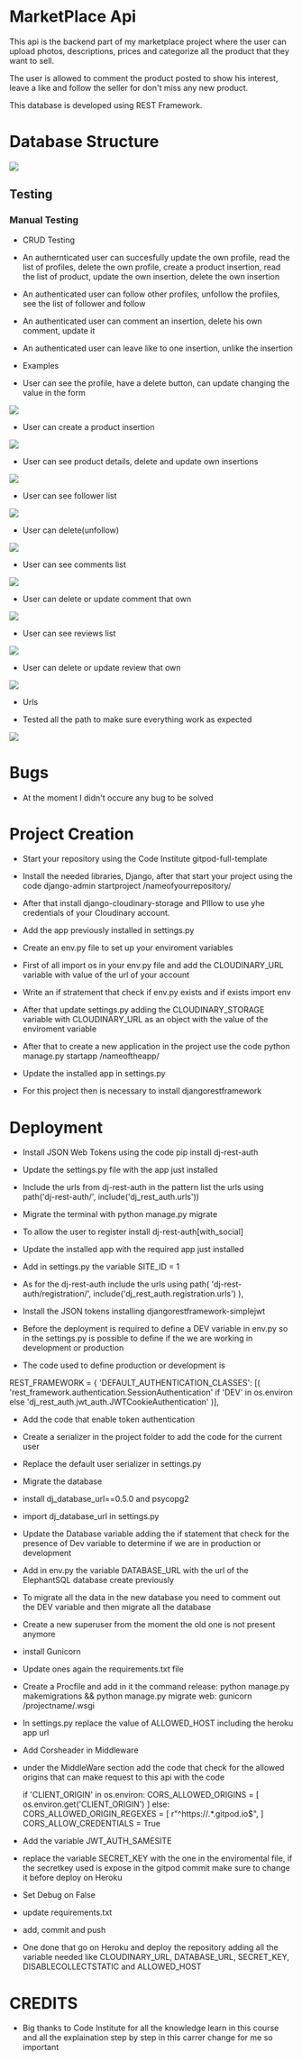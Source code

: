 # MarketPlace Api 

This api is the backend part of my marketplace project where the user can upload photos, descriptions, prices and categorize all the product that they want to sell.

The user is allowed to comment the product posted to show his interest, leave a like and follow the seller for don't miss any new product.

This database is developed using REST Framework.


# Database Structure

<img src='images/class-api.JPG'>



## Testing 

### Manual Testing

* CRUD Testing

- An authernticated user can succesfully update the own profile, read the list of profiles, delete the own profile, create a product insertion, read the list of product, update the own insertion, delete the own insertion

- An authenticated user can follow other profiles, unfollow the profiles, see the list of follower and follow

- An authenticated user can comment an insertion, delete his own comment, update it

- An authenticated user can leave like to one insertion, unlike the insertion

* Examples

- User can see the profile, have a delete button, can update changing the value in the form
<img src='images/profile-details.png'>

- User can create a product insertion

<img src='images/product-creation.png'>

- User can see product details, delete and update own insertions

<img src='images/product-details.png'>

- User can see follower list

<img src='images/follower-list.png'>

- User can delete(unfollow) 

<img src='images/follower-details.png'>

- User can see comments list

<img src='images/comment-list.png'>

- User can delete or update comment that own

<img src='images/comment-details.png'>

- User can see reviews list

<img src='images/review-page.JPG'>

- User can delete or update review that own

<img src='images/review-details.JPG'>






* Urls 

- Tested all the path to make sure everything work as expected 


<img src='images/urls.png'>


# Bugs

- At the moment I didn't occure any bug to be solved


# Project Creation

- Start your repository using the Code Institute gitpod-full-template

- Install the needed libraries, Django, after that start your project using the code django-admin startproject /nameofyourrepository/

- After that install django-cloudinary-storage and PIllow to use yhe credentials of your Cloudinary account.

- Add the app previously installed in settings.py

- Create an env.py file to set up your enviroment variables

- First of all import os in your env.py file and add the CLOUDINARY_URL variable with value of the url of your account

- Write an if stratement that check if env.py exists and if exists import env

- After that update settings.py adding the CLOUDINARY_STORAGE variable with CLOUDINARY_URL as an object with the value of the enviroment variable

- After that to create a new application in the project use the code python manage.py startapp /nameoftheapp/

- Update the installed app in settings.py

- For this project then is necessary to install djangorestframework


# Deployment

- Install JSON Web Tokens using the code pip install dj-rest-auth

- Update the settings.py file with the app just installed

- Include the urls from dj-rest-auth in the pattern list the urls using path('dj-rest-auth/', include('dj_rest_auth.urls'))

- Migrate the terminal with python manage.py migrate

- To allow the user to register install dj-rest-auth[with_social]

- Update the installed app with the required app just installed

- Add in settings.py the variable SITE_ID = 1 

- As for the dj-rest-auth include the urls using path(
        'dj-rest-auth/registration/', include('dj_rest_auth.registration.urls')
    ),

- Install the JSON tokens installing djangorestframework-simplejwt

- Before the deployment is required to define a DEV variable in env.py so in the settings.py is possible to define if the we are working in development or production

- The code used to define production or development is 

REST_FRAMEWORK = {
    'DEFAULT_AUTHENTICATION_CLASSES': [(
        'rest_framework.authentication.SessionAuthentication'
        if 'DEV' in os.environ
        else 'dj_rest_auth.jwt_auth.JWTCookieAuthentication'
    )],

- Add the code that enable token authentication 

- Create a serializer in the project folder to add the code for the current user 

- Replace the default user serializer in settings.py

- Migrate the database

- install dj_database_url==0.5.0 and psycopg2

- import dj_database_url in settings.py

- Update the Database variable adding the if statement that check for the presence of Dev variable to determine if we are in production or development

- Add in env.py the variable DATABASE_URL with the url of the ElephantSQL database create previously 

- To migrate all the data in the new database you need to comment out the DEV variable and then migrate all the database

- Create a new superuser from the moment the old one is not present anymore

- install Gunicorn

- Update ones again the requirements.txt file 

- Create a Procfile and add in it the command  release: python manage.py makemigrations && python manage.py migrate web: gunicorn /projectname/.wsgi 

- In settings.py replace the value of ALLOWED_HOST including the heroku app url 

- Add Corsheader in Middleware

- under the MiddleWare section add the code that check for the allowed origins that can make request to this api with the code  

    if 'CLIENT_ORIGIN' in os.environ:
     CORS_ALLOWED_ORIGINS = [
         os.environ.get('CLIENT_ORIGIN')
     ]
    else:
     CORS_ALLOWED_ORIGIN_REGEXES = [
         r"^https://.*\.gitpod\.io$",
     ]
    CORS_ALLOW_CREDENTIALS = True

- Add the variable JWT_AUTH_SAMESITE

- replace the variable SECRET_KEY with the one in the enviromental file, if the secretkey used is expose in the gitpod commit make sure to change it before deploy on Heroku

- Set Debug on False

- update requirements.txt

- add, commit and push

- One done that go on Heroku and deploy the repository adding all the variable needed like CLOUDINARY_URL, DATABASE_URL, SECRET_KEY, DISABLECOLLECTSTATIC and ALLOWED_HOST


# CREDITS

- Big thanks to Code Institute for all the knowledge learn in this course and all the explaination step by step in this carrer change for me so important


